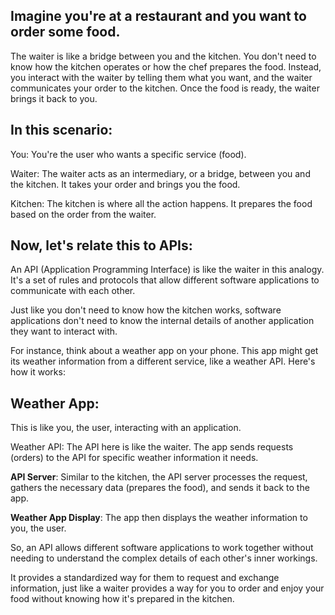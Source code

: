 ## Imagine you're at a restaurant and you want to order some food. 

The waiter is like a bridge between you and the kitchen. 
You don't need to know how the kitchen operates or how the chef prepares the food. 
Instead, you interact with the waiter by telling them what you want, and the waiter communicates your order to the kitchen. 
Once the food is ready, the waiter brings it back to you.

## In this scenario:

You: You're the user who wants a specific service (food).

Waiter: The waiter acts as an intermediary, or a bridge, between you and the kitchen. It takes your order and brings you the food.

Kitchen: The kitchen is where all the action happens. It prepares the food based on the order from the waiter.

## Now, let's relate this to APIs:

An API (Application Programming Interface) is like the waiter in this analogy. It's a set of rules and protocols that allow different software applications to communicate with each other. 

Just like you don't need to know how the kitchen works, software applications don't need to know the internal details of another application they want to interact with.

For instance, think about a weather app on your phone. This app might get its weather information from a different service, like a weather API. Here's how it works:

## Weather App: 

This is like you, the user, interacting with an application.

Weather API: The API here is like the waiter. The app sends requests (orders) to the API for specific weather information it needs.

**API Server**: Similar to the kitchen, the API server processes the request, gathers the necessary data (prepares the food), and sends it back to the app.

**Weather App Display**: The app then displays the weather information to you, the user.

So, an API allows different software applications to work together without needing to understand the complex details of each other's inner workings. 

It provides a standardized way for them to request and exchange information, just like a waiter provides a way for you to order and enjoy your food without knowing how it's prepared in the kitchen.
